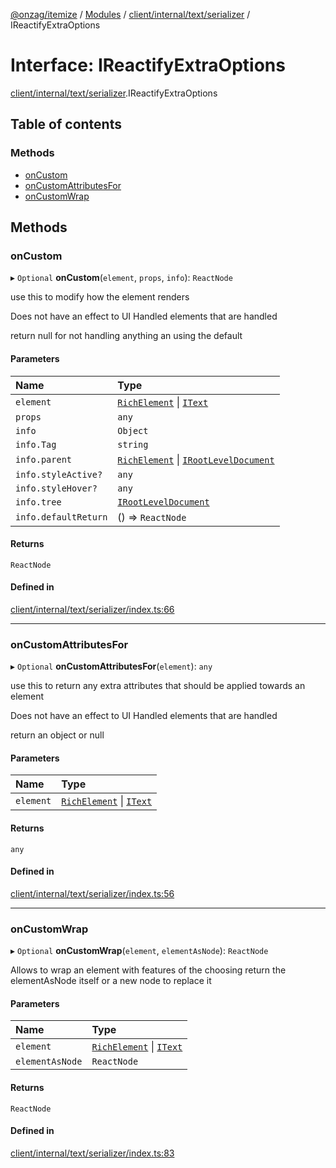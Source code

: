 [@onzag/itemize](../README.md) / [Modules](../modules.md) / [client/internal/text/serializer](../modules/client_internal_text_serializer.md) / IReactifyExtraOptions

# Interface: IReactifyExtraOptions

[client/internal/text/serializer](../modules/client_internal_text_serializer.md).IReactifyExtraOptions

## Table of contents

### Methods

- [onCustom](client_internal_text_serializer.IReactifyExtraOptions.md#oncustom)
- [onCustomAttributesFor](client_internal_text_serializer.IReactifyExtraOptions.md#oncustomattributesfor)
- [onCustomWrap](client_internal_text_serializer.IReactifyExtraOptions.md#oncustomwrap)

## Methods

### onCustom

▸ `Optional` **onCustom**(`element`, `props`, `info`): `ReactNode`

use this to modify how the element renders

Does not have an effect to UI Handled elements that are
handled

return null for not handling anything an using the default

#### Parameters

| Name | Type |
| :------ | :------ |
| `element` | [`RichElement`](../modules/client_internal_text_serializer.md#richelement) \| [`IText`](client_internal_text_serializer_types_text.IText.md) |
| `props` | `any` |
| `info` | `Object` |
| `info.Tag` | `string` |
| `info.parent` | [`RichElement`](../modules/client_internal_text_serializer.md#richelement) \| [`IRootLevelDocument`](client_internal_text_serializer.IRootLevelDocument.md) |
| `info.styleActive?` | `any` |
| `info.styleHover?` | `any` |
| `info.tree` | [`IRootLevelDocument`](client_internal_text_serializer.IRootLevelDocument.md) |
| `info.defaultReturn` | () => `ReactNode` |

#### Returns

`ReactNode`

#### Defined in

[client/internal/text/serializer/index.ts:66](https://github.com/onzag/itemize/blob/a24376ed/client/internal/text/serializer/index.ts#L66)

___

### onCustomAttributesFor

▸ `Optional` **onCustomAttributesFor**(`element`): `any`

use this to return any extra attributes that should
be applied towards an element

Does not have an effect to UI Handled elements that are
handled

return an object or null

#### Parameters

| Name | Type |
| :------ | :------ |
| `element` | [`RichElement`](../modules/client_internal_text_serializer.md#richelement) \| [`IText`](client_internal_text_serializer_types_text.IText.md) |

#### Returns

`any`

#### Defined in

[client/internal/text/serializer/index.ts:56](https://github.com/onzag/itemize/blob/a24376ed/client/internal/text/serializer/index.ts#L56)

___

### onCustomWrap

▸ `Optional` **onCustomWrap**(`element`, `elementAsNode`): `ReactNode`

Allows to wrap an element with features of the choosing
return the elementAsNode itself or a new node to replace it

#### Parameters

| Name | Type |
| :------ | :------ |
| `element` | [`RichElement`](../modules/client_internal_text_serializer.md#richelement) \| [`IText`](client_internal_text_serializer_types_text.IText.md) |
| `elementAsNode` | `ReactNode` |

#### Returns

`ReactNode`

#### Defined in

[client/internal/text/serializer/index.ts:83](https://github.com/onzag/itemize/blob/a24376ed/client/internal/text/serializer/index.ts#L83)
